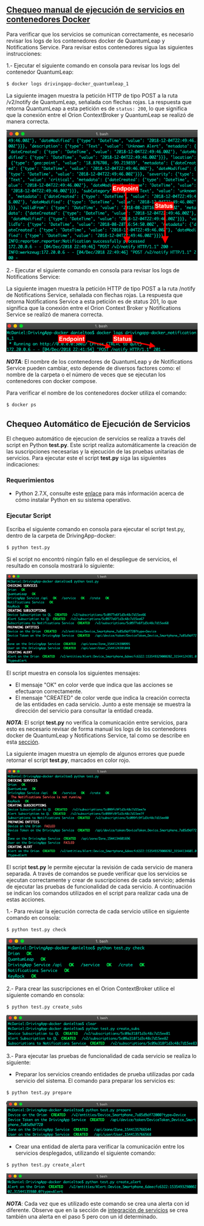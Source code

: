 ## [Chequeo manual de ejecución de servicios en contenedores Docker](#chequeo-manual-de-ejecucion-de-servicios-en-contenedores-docker)

Para verificar que los servicios se comunican correctamente, es necesario revisar los logs de los contenedores docker de QuantumLeap y Notifications Service. Para revisar estos contenedores sigua las siguientes instrucciones:

1.- Ejecutar el siguiente comando en consola para revisar los logs del contenedor QuantumLeap:

```sh
$ docker logs drivingapp-docker_quantumleap_1
```

La siguiente imagen muestra la petición HTTP de tipo POST a la ruta /v2/notify de QuantumLeap, señalada con flechas rojas. La respuesta que retorna QuantumLeap  a esta petición es de `status: 200`, lo que significa que la conexión entre el Orion ContextBroker y QuantumLeap se realizó de manera correcta.

![Docker Logs QuantumLeap](./img/manualReview1.png)

2.- Ejecutar el siguiente comando en consola para revisar los logs de Notifications Service:

La siguiente imagen muestra la petición HTTP de tipo POST a la ruta /notify de Notifications Service, señalada con flechas rojas. La respuesta que retorna Notifications Service a esta petición es de status 201, lo que significa que la conexión entre el Orion Context Broker y Notifications Service se realizó de manera correcta.

![Docker Logs Notificatiosn Service](./img/manualReview2.png)

***NOTA***: El nombre de los contenedores de QuantumLeap y de Notifications Service pueden cambiar, esto depende de diversos factores como: el nombre de la carpeta o el número de veces que se ejecutan los contenedores con docker compose. 

Para  verificar el nombre de los contenedores docker utiliza el comando:

```sh
$ docker ps 
```

## Chequeo Automático de Ejecución de Servicios

El chequeo automático de ejecucion de servicios se realiza a través del script en Python **test.py**. Este script realiza automáticamente la creación de las suscripciones necesarias y la ejecución de las pruebas unitarias de servicios. Para ejecutar este el script **test.py** siga las siguientes indicaciones: 

### Requerimientos

- Python 2.7.X, consulte este [enlace](https://www.python.org/downloads/release/python-2715/) para más información acerca de cómo instalar Python en su sistema operativo.

### Ejecutar Script

Escriba el siguiente comando en consola para ejecutar el script test.py, dentro de la carpeta de DrivingApp-docker:

```sh
$ python test.py
```

Si el script no encontró ningún fallo en el despliegue de servicios, el resultado en consola mostrará lo siguiente: 

![Ejecución script test.py](./img/automatedReview1.png)

El script muestra en consola los siguientes mensajes:

- El mensaje "OK" en color verde que indica que las acciones se efectuaron correctamente.
- El mensaje "CREATED" de color verde que indica la creación correcta de las entidades en cada servicio. Junto a este mensaje se muestra la dirección del servicio para consultar la entidad creada.

***NOTA***: El script **test.py** no verifica la comunicación entre servicios, para esto es necesario revisar de forma manual los logs de los contenedores docker de QuantumLeap y Notifications Service, tal como se describe en  esta [sección](./checks.md#chequeo-manual-de-ejecucion-de-servicios-en-contenedores-docker).

La siguiente imagen muestra un ejemplo de algunos errores que puede retornar el script **test.py**, marcados en color rojo.

![Posibles errores que retorna el script test.py](./img/automatedReview2.png)

El script **test.py** le permite ejecutar la revisión de cada servicio de manera separada. A través de comandos se puede verificar que los servicios se ejecutan correctamente y crear de suscripciones de cada servicio; además de ejecutar las pruebas de funcionalidad de cada servicio. A continuación se indican los comandos utilizados en el script para realizar cada una de estas acciones.

1.- Para revisar la ejecución correcta de cada servicio utilice en siguiente comando en consola:

```sh
$ python test.py check
```

![Revisar la ejecución de cada servicio](./img/automatedReview3.png)

2.- Para crear las suscripciones en el Orion ContextBroker utilice el siguiente comando en consola:

```sh
$ python test.py create_subs
```

![Creación e suscripciones en el Orion](./img/automatedReview4.png)

3.- Para ejecutar las pruebas de funcionalidad de cada servicio se realiza lo siguiente:  

- Preparar los servicios creando entidades de prueba utilizadas por cada servicio del sistema. El comando para preparar los servicios es: 

```sh
$ python test.py prepare
```

![Preparar los servicios creando entidades](./img/automatedReview5.png)  

- Crear una entidad de alerta para verificar la comunicación entre los servicios desplegados, utilizando el siguiente comando:

```sh
$ python test.py create_alert
```

![Crear una entidad de alerta](./img/automatedReview6.png)

***NOTA***: Cada vez que es utilizado este comando se crea una alerta con id diferente. Observe que en la sección de [integración de servicios](./tests.md#creacion-de-entidades-para-la-integracion-de-servicios) se crea también una alerta en el paso 5 pero con un id determinado. 